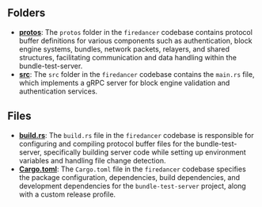 ## Folders
- **[protos](bundle-test-server/protos.driver.md)**: The `protos` folder in the `firedancer` codebase contains protocol buffer definitions for various components such as authentication, block engine systems, bundles, network packets, relayers, and shared structures, facilitating communication and data handling within the bundle-test-server.
- **[src](bundle-test-server/src.driver.md)**: The `src` folder in the `firedancer` codebase contains the `main.rs` file, which implements a gRPC server for block engine validation and authentication services.

## Files
- **[build.rs](bundle-test-server/build.rs.driver.md)**: The `build.rs` file in the `firedancer` codebase is responsible for configuring and compiling protocol buffer files for the bundle-test-server, specifically building server code while setting up environment variables and handling file change detection.
- **[Cargo.toml](bundle-test-server/Cargo.toml.driver.md)**: The `Cargo.toml` file in the `firedancer` codebase specifies the package configuration, dependencies, build dependencies, and development dependencies for the `bundle-test-server` project, along with a custom release profile.

